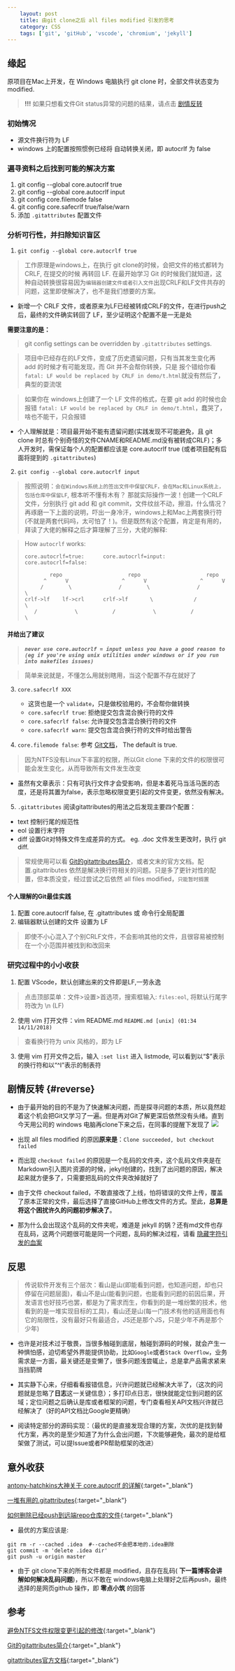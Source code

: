 ```yaml
---
    layout: post
    title: 由git clone之后 all files modified 引发的思考
    category: CSS
    tags: ['git', 'gitHub', 'vscode', 'chromium', 'jekyll']
---
```


## 缘起
原项目在Mac上开发，在 Windows 电脑执行 git clone 时，全部文件状态变为 modified.
> **!!!** 如果只想看文件Git status异常的问题的结果，请点击 [剧情反转](#reverse)

### 初始情况
- 源文件换行符为 LF
- windows 上的配置按照惯例已经将 自动转换关闭，即 autocrlf 为 false

### 遍寻资料之后找到可能的解决方案
1. git config --global core.autocrlf true
2. git config --global core.autocrlf input
3. git config core.filemode false
4. git config core.safecrlf true/false/warn
4. 添加 `.gitattributes` 配置文件

### 分析可行性，并扫除知识盲区
1. `git config --global core.autocrlf true`
> 工作原理是windows上，在执行 git clone的时候，会把文件的格式都转为 CRLF, 在提交的时候 再转回 LF. 在最开始学习 Git 的时候我们就知道，这种自动转换很容易因为`编辑器创建文件或者引入文件`出现CRLF和LF文件共存的问题，这里即使解决了，也不是我们想要的方案。

- 新增一个 CRLF 文件，或者原来为LF已经被转成CRLF的文件，在进行push之后，最终的文件确实转回了 LF，至少证明这个配置不是一无是处

**需要注意的是：**

> git config settings can be overridden by `.gitattributes` settings.

> 项目中已经存在的LF文件，变成了历史遗留问题，只有当其发生变化再 add 的时候才有可能发现，而 Git 并不会帮你转换，只是 报个错给你看`fatal: LF would be replaced by CRLF in demo/t.html`就没有然后了，典型的耍流氓

> 如果你在 windows上创建了一个 LF 文件的格式，在要 git add 的时候也会报错 `fatal: LF would be replaced by CRLF in demo/t.html`，蠢哭了，啥也不能干，只会报错


- 个人理解就是：项目最开始不能有遗留问题(实践发现不可能避免，且 git clone 时总有个别奇怪的文件CNAME和README.md没有被转成CRLF)；多人开发时，需保证每个人的配置都应该是 core.autocrlf true (或者项目配有后面将提到的 `.gitattributes`)

2. `git config --global core.autocrlf input`
> 按照说明：`会在Windows系统上的签出文件中保留CRLF，会在Mac和Linux系统上，包括仓库中保留LF`, 根本听不懂有木有？ 那就实际操作一波！创建一个CRLF 文件，分别执行 git add 和 git commit，文件纹丝不动，擦泪，什么情况？ 再琢磨一下上面的说明，吓出一身冷汗，windows上和Mac上两套换行符(不就是两套代码吗，太可怕了！)。但是既然有这个配置，肯定是有用的，拜读了大佬的解释之后才算理解了三分，大佬的解释:

> How `autocrlf` works:
> ```
> core.autocrlf=true:      core.autocrlf=input:     core.autocrlf=false:
> 
>         repo                     repo                     repo
>       ^      V                 ^      V                 ^      V
>      /        \               /        \               /        \
> crlf->lf    lf->crl      crlf->lf       \             /          \       
>    /            \           /            \           /            \
> ```

#### 并给出了建议
> ***`never use core.autocrlf = input unless you have a good reason to (eg if you're using unix utilities under windows or if you run into makefiles issues)`***

> 简单来说就是，不懂怎么用就别瞎用，当这个配置不存在就好了

3. `core.safecrlf XXX`
    - 这货也是一个 `validate`，只是做校验用的，不会帮你做转换
    - `core.safecrlf true`: 拒绝提交包含混合换行符的文件
    - `core.safecrlf false`: 允许提交包含混合换行符的文件
    - `core.safecrlf warn`: 提交包含混合换行符的文件时给出警告

4. `core.filemode false`: 参考 [Git文档](https://mirrors.edge.kernel.org/pub/software/scm/git/docs/git-config.html)， The default is true.
> 因为NTFS没有Linux下丰富的权限，所以Git clone 下来的文件的权限很可能会发生变化，从而导致所有文件发生改变
    
- 虽然有文章表示：只有可执行文件才会受影响，但是本着死马当活马医的态度，还是将其置为false，表示忽略权限变更引起的文件变更，依然没有解决。

5. `.gitattributes`
阅读gitattributes的用法之后发现主要四个配置：
- text 控制行尾的规范性
- eol 设置行末字符
- diff 设置Git对特殊文件生成差异的方式。 eg. .doc 文件发生更改时，执行 git diff.
> 常规使用可以看 [Git的gitattributes简介](https://www.jianshu.com/p/bcdb8fff1687)，或者文末的官方文档。配置.gitattributes 依然是解决换行符相关的问题。只是多了更针对性的配置，但本质没变，经过尝试之后依然 all files modified，`只能暂时搁置`

#### 个人理解的Git最佳实践
1. 配置 core.autocrlf false, 在 .gitattributes 或 命令行全局配置
2. 编辑器默认创建的文件 设置为 LF
> 即使不小心混入了个别CRLF文件，不会影响其他的文件，且很容易被控制在一个小范围并被找到和改回来

### 研究过程中的小小收获
1. 配置 VScode，默认创建出来的文件即是LF,一劳永逸
> 点击顶部菜单：文件>设置>首选项，搜索框输入: `files:eol`, 将默认行尾字符改为 \n (LF)
2. 使用 vim 打开文件：vim README.md
`README.md [unix] (01:34 14/11/2018)`
> 查看换行符为 unix 风格的，即为 LF
3. 使用 vim 打开文件之后，输入 `:set list` 进入 listmode, 可以看到以“$”表示的换行符和以“^I”表示的制表符

## 剧情反转 {#reverse}
- 由于最开始的目的不是为了快速解决问题，而是探寻问题的本质，所以竟然趁着这个机会把Git又学习了一遍。但是再对Git了解更深后依然没有头绪。直到今天用公司的 windows 电脑再clone下来之后，在同事的提醒下发现了
![](/public/img/1113/err_check.jpg)

- 出现 all files modified 的原因**原来是**：`Clone succeeded, but checkout failed`
- 而出现 `checkout failed` 的原因是一个乱码的文件夹，这个乱码文件夹是在Markdown引入图片资源的时候，jekyll创建的，找到了出问题的原因，解决起来就方便多了，只需要把乱码的文件夹改掉就好了
- 由于文件 checkout failed，不敢直接改了上线，怕将错误的文件上传，覆盖了原本正常的文件，最后选择了直接GitHub上修改文件的方式。至此，**总算是将这个困扰许久的问题初步解决了**。
- 那为什么会出现这个乱码的文件夹呢，难道是 jekyll 的锅？还有md文件也存在乱码，这两个问题很可能是同一个问题，乱码的解决过程，请看 [隐藏字符引发的血案](/css/2018/11/15/ghost_chars/)

## 反思
> 传说软件开发有三个层次：看山是山(即能看到问题，也知道问题，却也只停留在问题层面)，看山不是山(能看到问题，也能看到问题的前因后果，开发语言也好技巧也罢，都是为了需求而生，你看到的是一堆纷繁的技术，他看到的是一堆实现目标的工具)，看山还是山(每一门技术有他的适用面也有它的局限性，没有最好只有最适合，JS还是那个JS，只是少年不再是那个少年)

- 也许是对技术过于敬畏，当很多触碰到底层，触碰到源码的时候，就会产生一种惧怕感，迫切希望外界能提供协助，比如`Google`或者`Stack Overflow`，业务需求是一方面，最关键还是变懒了，很多问题浅尝辄止，总是拿产品需求紧来当挡箭牌

- 其实静下心来，仔细看看报错信息，兴许问题就已经解决大半了，（这次的问题就是忽略了**日志**这一关键信息）；多打印点日志，很快就能定位到问题的区域；定位问题之后确认是库或者框架的问题，专门查看相关API文档兴许就已经解决了（好的API文档比Google更精确）

- 阅读特定部分的源码实现：（最优的是直接发现合理的方案，次优的是找到替代方案，再次的是至少知道了为什么会出问题，下次能够避免，最次的是给框架做了测试，可以提Issue或者PR帮助框架的改进）


## 意外收获
[antony-hatchkins大神关于 core.autocrlf 的详解](https://stackoverflow.com/questions/1967370/git-replacing-lf-with-crlf){:target="_blank"}

[一堆有用的.gitattributes](https://github.com/alexkaratarakis/gitattributes){:target="_blank"}

[如何删除已经push到远端repo仓库的文件](https://www.zhihu.com/question/20418177){:target="_blank"}
- 最优的方案应该是:

```
git rm -r --cached .idea  #--cached不会把本地的.idea删除
git commit -m 'delete .idea dir'
git push -u origin master
```
- 由于 git clone下来的所有文件都是 modified，且存在乱码( **下一篇博客会讲解如何解决乱码问题**)，所以不敢在 windows电脑上处理好之后再push，最终选择的是网页github 操作，即 **零点小筑** 的回答

## 参考
[避免NTFS文件权限变更引起的修改](https://www.jianshu.com/p/3b0a9904daca){:target="_blank"}

[Git的gitattributes简介](https://www.jianshu.com/p/bcdb8fff1687){:target="_blank"}

[gitattributes官方文档](https://git-scm.com/docs/gitattributes){:target="_blank"}